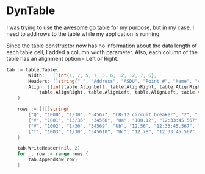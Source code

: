# DynTable
I was trying to use the [awesome go table](https://github.com/tomlazar/table) for my purpose, but in my case, I need to add rows to the table while my application is running. 

Since the table constructor now has no information about the data length of each table cell, I added a column width parameter.
Also, each column of the table has an alignment option - Left or Right.

```Go
tab := table.Table{
		Width:   []int{1, 7, 5, 7, 5, 6, 12, 12, 7, 6},
		Headers: []string{" ", "Address", "ASDU", "Point #", "Name", "Value", "Time", "Time recv", "Quality", "Source"},
		Align: []int{table.AlignLeft, table.AlignRight, table.AlignRight, table.AlignRight, table.AlignLeft,
			table.AlignRight, table.AlignLeft, table.AlignLeft, table.AlignLeft, table.AlignRight},
	}

	rows := [][]string{
		{"Q", "1000", "1/30", "34567", "CB-12 circuit breaker", "2", "12:33:45.567", "12:33:45.567", "OK", "15"},
		{"V", "1001", "13/36", "34568", "Ua", "100.12", "12:33:45.567", "12:33:45.567", "OK", "15"},
		{"V", "1002", "1/30", "34569", "Ub", "12.56", "12:33:45.567", "12:33:45.567", "OK", "15"},
		{"T", "1003", "1/30", "345610", "Uc", "12.78", "12:33:45.567", "12:33:45.567", "OK", "15"},
	}

	tab.WriteHeader(nil, 2)
	for _, row := range rows {
		tab.AppendRow(row)
	}
```

